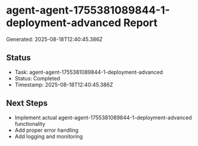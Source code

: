 # agent-agent-1755381089844-1-deployment-advanced Report

Generated: 2025-08-18T12:40:45.386Z

## Status
- Task: agent-agent-1755381089844-1-deployment-advanced
- Status: Completed
- Timestamp: 2025-08-18T12:40:45.386Z

## Next Steps
- Implement actual agent-agent-1755381089844-1-deployment-advanced functionality
- Add proper error handling
- Add logging and monitoring
